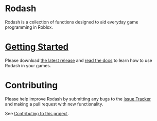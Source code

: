 # Rodash

Rodash is a collection of functions designed to aid everyday game programming in Roblox.

# [Getting Started](https://codekingdomsteam.github.io/rodash/)

Please download [the latest release](https://codekingdomsteam.github.io/rodash/releases) and [read the docs](https://codekingdomsteam.github.io/rodash/) to learn how to use Rodash in your games.

# Contributing

Please help improve Rodash by submitting any bugs to the [Issue Tracker](https://github.com/CodeKingdomsTeam/rodash/issues) and making a pull request with new functionality.

See [Contributing to this project](CONTRIBUTING.md).
